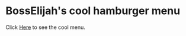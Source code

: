 # BossElijah's cool hamburger menu

Click [Here](https://github.com/facebook/create-react-app) to see the cool menu.
